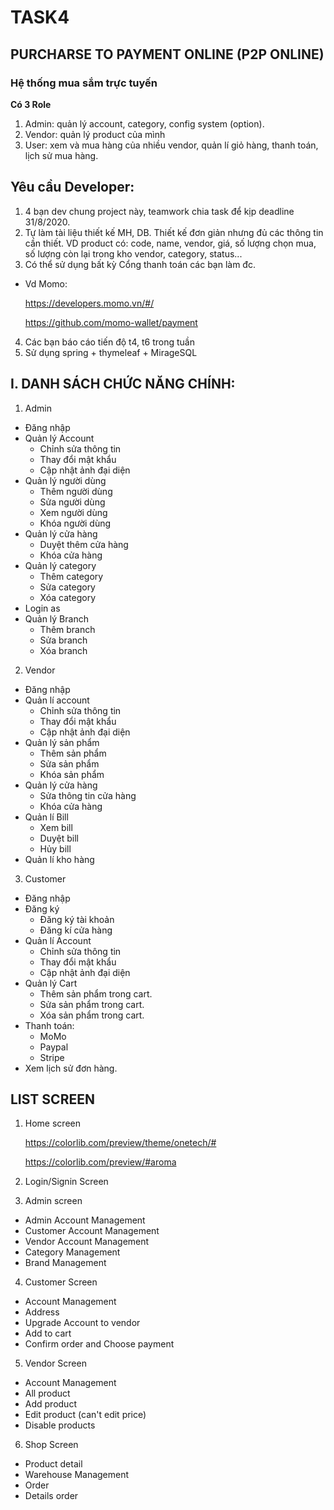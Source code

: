 # TASK4
## PURCHARSE TO PAYMENT ONLINE (P2P ONLINE)
### Hệ thống mua sắm trực tuyến
**Có 3 Role**
1. Admin: quản lý account, category, config system (option).
2. Vendor: quản lý product của mình
3. User: xem và mua hàng của nhiều vendor, quản lí giỏ hàng, thanh toán, lịch sử mua hàng.
## Yêu cầu Developer:
1. 4 bạn dev chung project này, teamwork chia task để kịp deadline 31/8/2020.
2. Tự làm tài liệu thiết kế MH, DB. Thiết kế đơn giản nhưng đủ các thông tin cần thiết.
VD product có: code, name, vendor, giá, số lượng chọn mua, số lượng còn lại trong kho vendor, category, status...
3. Có thể sử dụng bất kỳ Cổng thanh toán các bạn làm đc. 
- Vd Momo: 

  https://developers.momo.vn/#/
  
  https://github.com/momo-wallet/payment
4. Các bạn báo cáo tiến độ t4, t6 trong tuần
5. Sử dụng spring + thymeleaf + MirageSQL

## I. DANH SÁCH CHỨC NĂNG CHÍNH:
1. Admin
- Đăng nhập
- Quản lý Account
  * Chỉnh sửa thông tin
  * Thay đổi mật khẩu 
  * Cập nhật ảnh đại diện
- Quản lý người dùng
  * Thêm người dùng
  * Sửa người dùng
  * Xem người dùng
  * Khóa người dùng
- Quản lý cửa hàng
  * Duyệt thêm cửa hàng
  * Khóa cửa hàng
- Quản lý category
  * Thêm category
  * Sửa category
  * Xóa category
- Login as
- Quản lý Branch
  * Thêm branch
  * Sửa branch
  * Xóa branch
2. Vendor
- Đăng nhập
- Quản lí account
  * Chỉnh sửa thông tin
  * Thay đổi mật khẩu 
  * Cập nhật ảnh đại diện
- Quản lý sản phẩm
  * Thêm sản phẩm
  * Sửa sản phẩm
  * Khóa sản phẩm
- Quản lý cửa hàng
  * Sửa thông tin cửa hàng
  * Khóa cửa hàng
- Quản lí Bill
  * Xem bill
  * Duyệt bill
  * Hủy bill
- Quản lí kho hàng
3. Customer
- Đăng nhập
- Đăng ký
  * Đăng ký tài khoản
  * Đăng kí cửa hàng
- Quản lí Account
  * Chỉnh sửa thông tin
  * Thay đổi mật khẩu 
  * Cập nhật ảnh đại diện
- Quản lý Cart
  * Thêm sản phẩm trong cart.
  * Sửa sản phẩm trong cart.
  * Xóa sản phẩm trong cart.
- Thanh toán:
  * MoMo
  * Paypal
  * Stripe
- Xem lịch sử đơn hàng.

## LIST SCREEN
1. Home screen

    https://colorlib.com/preview/theme/onetech/#

    https://colorlib.com/preview/#aroma

2. Login/Signin Screen
3. Admin screen
- Admin Account Management
- Customer Account Management
- Vendor Account Management
- Category Management
- Brand Management
4. Customer Screen
- Account Management
- Address
- Upgrade Account to vendor
- Add to cart
- Confirm order and Choose payment
5. Vendor Screen
- Account Management
- All product 
- Add product
- Edit product (can't edit price)
- Disable products
6. Shop Screen
- Product detail
- Warehouse Management
- Order
- Details order
